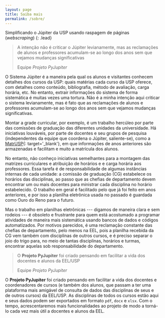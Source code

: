 ```yaml
---
layout: page
title: Saiba mais
permalink: /sobre/
---
```


Simplificando o Júpiter da USP usando raspagem de páginas (_webscraping_) 
{: .lead}

<div class="col-md-4 float-md-right mx-2 my-2">
<blockquote class="blockquote text-right">
  <p class="mb-0">A intenção não é criticar o Júpiter levianamente, mas as reclamações de alunos e professores acumulam-se ao longo dos anos sem que vejamos mudanças significativas</p>
  <footer class="blockquote-footer">Equipe <cite title="Projeto PyJupiter">Projeto PyJupiter</cite></footer>
</blockquote>
</div>

O Sistema Júpiter é a maneira pela qual os alunos e visitantes conhecem detalhes dos cursos da USP: quais matérias cada curso da USP oferece, com detalhes como conteúdo, bibliografia, método de avaliação, carga horária, etc. No entanto, extrair informações do sistema de forma sistemática é muitas vezes uma tortura. Não é a minha intenção aqui criticar o sistema levianamente, mas é fato que as reclamações de alunos e professores acumulam-se ao longo dos anos sem que vejamos mudanças significativas. 

Montar a grade curricular, por exemplo, é um trabalho hercúleo por parte das comissões de graduação das diferentes unidades da universidade. Há iniciativas louváveis, por parte de docentes e seu grupos de pesquisa (independentes da equipe que coordena o Júpiter, saliente-se), como a [MatrUSP](https://bcc.ime.usp.br/matrusp/){: target='_blank'}, em que informações de anos anteriores são armazenadas e facilitam e muito a matrícula dos alunos. 

No entanto, não conheço iniciativas semelhantes para a montagem das matrizes curriculares e atribuição de horários e e carga horária aos professores. Essa tarefa é de responsabilidade de algumas instâncias internas de cada unidade: a comissão de graduação (CG) estabelece os horários das disciplinas, ao passo que as chefias de departamento devem encontrar um ou mais docentes para ministrar cada disciplina no horário estabelecido. O trabalho em geral é facilitado pelo que já foi feito em anos anteriores, e por isso a planilha eletrônica usada no passado é guardada como Ouro do Reno para o futuro.

Mas o trabalho em planilhas eletrônicas --- digamos de maneira clara e sem rodeios --- é obsoleto e frustrante para quem está acostumado a programar atividades de maneira mais sistemática usando bancos de dados e códigos automatizados. Por motivos parecidos, é uma reclamação constante das chefias de departamento, pelo menos na EEL, pois a planilha recebida da CG vem também com disciplinas de outros cursos, e é preciso separar o joio do trigo para, no meio de tantas disciplinas, horários e turmas, encontrar aquelas sob responsabilidade do departamento.

<div class="col-md-4 float-md-right mx-2 my-2">
<blockquote class="blockquote text-right">
  <p class="mb-0">O <strong>Projeto PyJupiter</strong> foi criado pensando em facilitar a vida dos docentes e alunos da EEL/USP</p>
  <footer class="blockquote-footer">Equipe <cite title="Projeto PyJupiter">Projeto PyJupiter</cite></footer>
</blockquote>
</div>

O **Projeto PyJupiter** foi criado pensando em facilitar a vida dos docentes e coordenadores de cursos (e também dos alunos, que passam a ter uma plataforma mais amigável de consulta de dados das disciplinas de seus e de outros cursos) da EEL/USP. As disciplinas de todos os cursos estão aqui e seus dados podem ser exportados em formato `pdf`, `docx` e `xlsx`. Com o tempo, acrescentaremos mais funcionalidades ao projeto de modo a torná-lo cada vez mais útil a docentes e alunos da EEL.
